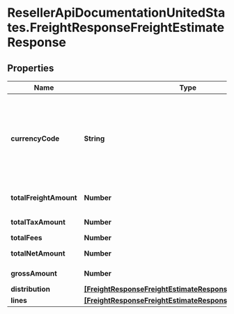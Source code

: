 # ResellerApiDocumentationUnitedStates.FreightResponseFreightEstimateResponse

## Properties

Name | Type | Description | Notes
------------ | ------------- | ------------- | -------------
**currencyCode** | **String** | The country-specific three-character ISO 4217 currency code used for the order. | [optional] 
**totalFreightAmount** | **Number** | Total freight amount. | [optional] 
**totalTaxAmount** | **Number** | Total tax amount. | [optional] 
**totalFees** | **Number** | Total fees. | [optional] 
**totalNetAmount** | **Number** | Total net amount. | [optional] 
**grossAmount** | **Number** | Gross amount. | [optional] 
**distribution** | [**[FreightResponseFreightEstimateResponseDistributionInner]**](FreightResponseFreightEstimateResponseDistributionInner.md) |  | [optional] 
**lines** | [**[FreightResponseFreightEstimateResponseLinesInner]**](FreightResponseFreightEstimateResponseLinesInner.md) |  | [optional] 


